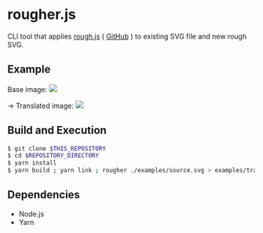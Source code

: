 # rougher.js

CLI tool that applies [rough.js](https://roughjs.com/) ( [GitHub](https://github.com/pshihn/rough) ) to existing SVG file and new rough SVG.

## Example

Base image:
<img src="https://github.com/signdoubt/rougher/blob/master/examples/source.svg" />

-> Translated image:
<img src="https://github.com/signdoubt/rougher/blob/master/examples/translated.svg" />


## Build and Execution

```sh
$ git clone $THIS_REPOSITORY
$ cd $REPOSITORY_DIRECTORY
$ yarn install
$ yarn build ; yarn link ; rougher ./examples/source.svg > examples/translated.svg
```

## Dependencies

- Node.js
- Yarn
